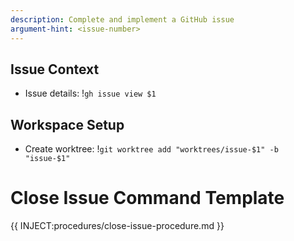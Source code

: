 ```yaml
---
description: Complete and implement a GitHub issue
argument-hint: <issue-number>
---
```


## Issue Context

- Issue details: !`gh issue view $1`

## Workspace Setup

- Create worktree: !`git worktree add "worktrees/issue-$1" -b "issue-$1"`

# Close Issue Command Template

{{ INJECT:procedures/close-issue-procedure.md }}